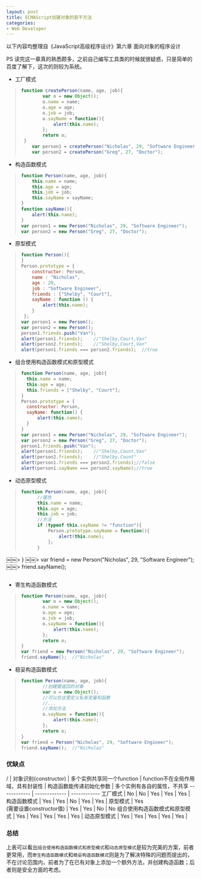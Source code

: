 ```yaml
---
layout: post
title: ECMAScript创建对象的若干方法
categories:
- Web Developer
---
```


以下内容均整理自《JavaScript高级程序设计》第六章 面向对象的程序设计

PS 读完这一章真的熟悉颇多，之前自己编写工具类的时候就很疑惑，只是简单的百度了解下，这次的则较为系统。

* 工厂模式
 
> ``` JavaScript
> function createPerson(name, age, job){>         var o = new Object();>         o.name = name;>         o.age = age;>         o.job = job;>         o.sayName = function(){>             alert(this.name);>         };> 		  return o;>  }>     var person1 = createPerson("Nicholas", 29, "Software Engineer");>     var person2 = createPerson("Greg", 27, "Doctor");
> ```

* 构造函数模式

> ``` JavaScript
> function Person(name, age, job){>     this.name = name;>     this.age = age;>     this.job = job;>     this.sayName = sayName;> }> function sayName(){>     alert(this.name);> }> var person1 = new Person("Nicholas", 29, "Software Engineer");> var person2 = new Person("Greg", 27, "Doctor");
> ```

* 原型模式

> ``` JavaScript
> function Person(){> }> Person.prototype = {>     constructor: Person,>     name : "Nicholas",>     age : 29,>     job : "Software Engineer",>     friends : ["Shelby", "Court"],>     sayName : function () {>         alert(this.name);> 	  }>  };> var person1 = new Person();> var person2 = new Person();> person1.friends.push("Van");> alert(person1.friends);    //"Shelby,Court,Van"> alert(person2.friends);    //"Shelby,Court,Van"> alert(person1.friends === person2.friends);  //true
> ```

* 组合使用构造函数模式和原型模式

> ``` JavaScript
> function Person(name, age, job){
> 	this.name = name;
> 	this.age = age;
> 	this.friends = ["Shelby", "Court"];
> }
> Person.prototype = {
> 	constructor: Person,
> 	sayName: function() {
> 		alert(this.name);
> 	}
> }
> var person1 = new Person("Nicholas", 29, "Software Engineer");
> var person2 = new Person("Greg", 27, "Doctor");
> person1.friends.push("Van");> alert(person1.friends);    //"Shelby,Count,Van"> alert(person2.friends);    //"Shelby,Count"> alert(person1.friends === person2.friends);//false> alert(person1.sayName === person2.sayName);//true
> ```

* 动态原型模式

> ``` JavaScript
> function Person(name, age, job){
> 		//属性> 		this.name = name;> 		this.age = age;> 		this.job = job;
> 		//方法
> 		if (typeof this.sayName != "function"){
> 			Person.prototype.sayName = function(){
> 				alert(this.name);
> 			}; 
> 		}￼￼> }￼￼> var friend = new Person("Nicholas", 29, "Software Engineer");
￼￼> friend.sayName();
> ```

* 寄生构造函数模式

> ``` JavaScript
> function Person(name, age, job){>         var o = new Object();>         o.name = name;>         o.age = age;>         o.job = job;>         o.sayName = function(){>             alert(this.name);>         };> 		  return o;
> }> var friend = new Person("Nicholas", 29, "Software Engineer");> friend.sayName();  //"Nicholas"
> ```

* 稳妥构造函数模式

> ``` JavaScript
> function Person(name, age, job){>         //创建要返回的对象>         var o = new Object();>         //可以在这里定义私有变量和函数
> 		  //...>         //添加方法>         o.sayName = function(){>             alert(this.name);>         };> 		  return o;
> }> var friend = Person("Nicholas", 29, "Software Engineer");> friend.sayName();  //"Nicholas"
> ```

### 优缺点

/ | 对象识别(constructor) | 多个实例共享同一个function | function不在全局作用域，具有封装性 | 构造函数能传递初始化参数 | 多个实例有各自的属性，不共享
------------ | ------------- | ------------
工厂模式 | No  | No | Yes | Yes | Yes |
构造函数模式 | Yes  | Yes | No | Yes | Yes |
原型模式 | Yes<br>(需要设置constructor值)  | Yes | Yes | No | No 
组合使用构造函数模式和原型模式 | Yes  | Yes | Yes | Yes | Yes |
动态原型模式 | Yes  | Yes | Yes | Yes | Yes | 

### 总结

上表可以看出`组合使用构造函数模式和原型模式`和`动态原型模式`是较为完美的方案，前者更常用，而`寄生构造函数模式`和`稳妥构造函数模式`则是为了解决特殊的问题而提出的，不在讨论范围内，前者为了在已有对象上添加一个额外方法，并创建构造函数；后者则是安全方面的考虑。
	
 